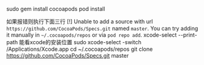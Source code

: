 


sudo gem install cocoapods
pod install

如果报错则执行下面三行  [!] Unable to add a source with url `https://github.com/CocoaPods/Specs.git` named `master`. You can try adding it manually in `~/.cocoapods/repos` or via `pod repo add`.
xcode-select --print-path  能看xcode的安装位置
sudo xcode-select -switch /Applications/Xcode.app
cd ~/.cocoapods/repos
git clone https://github.com/CocoaPods/Specs.git master
